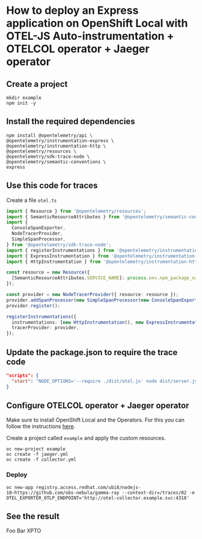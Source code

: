 # How to deploy an Express application on OpenShift Local with OTEL-JS Auto-instrumentation + OTELCOL operator + Jaeger operator

## Create a project

```shell
mkdir example
npm init -y
```
## Install the required dependencies

```shell
npm install @opentelemetry/api \
@opentelemetry/instrumentation-express \
@opentelemetry/instrumentation-http \
@opentelemetry/resources \
@opentelemetry/sdk-trace-node \
@opentelemetry/semantic-conventions \
express
```
## Use this code for traces

Create a file `otel.ts`

```typescript
import { Resource } from '@opentelemetry/resources';
import { SemanticResourceAttributes } from '@opentelemetry/semantic-conventions';
import {
  ConsoleSpanExporter,
  NodeTracerProvider,
  SimpleSpanProcessor,
} from '@opentelemetry/sdk-trace-node';
import { registerInstrumentations } from '@opentelemetry/instrumentation';
import { ExpressInstrumentation } from '@opentelemetry/instrumentation-express';
import { HttpInstrumentation } from '@opentelemetry/instrumentation-http';

const resource = new Resource({
  [SemanticResourceAttributes.SERVICE_NAME]: process.env.npm_package_name,
});

const provider = new NodeTracerProvider({ resource: resource });
provider.addSpanProcessor(new SimpleSpanProcessor(new ConsoleSpanExporter()));
provider.register();

registerInstrumentations({
  instrumentations: [new HttpInstrumentation(), new ExpressInstrumentation()],
  tracerProvider: provider,
});
```

## Update the package.json to require the trace code

```json
"scripts": {
  "start": "NODE_OPTIONS='--require ./dist/otel.js' node dist/server.js",
}
```

## Configure OTELCOL operator + Jaeger operator

Make sure to install OpenShift Local and the Operators. For this you can follow the instructions [here](https://github.com/obs-nebula/gamma-ray/blob/main/traces/01/README.md).

Create a project called `example` and apply the custom resources.

```shell
oc new-project example
oc create -f jaeger.yml
oc create -f collector.yml
```

### Deploy

```shell
oc new-app registry.access.redhat.com/ubi8/nodejs-18~https://github.com/obs-nebula/gamma-ray --context-dir=/traces/02 -e OTEL_EXPORTER_OTLP_ENDPOINT='http://otel-collector.example.svc:4318'
```

## See the result

Foo Bar XPTO

